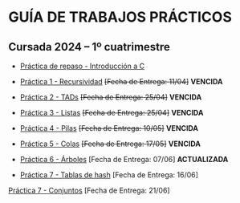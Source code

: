 # GUÍA DE TRABAJOS PRÁCTICOS

## Cursada 2024 – 1º cuatrimestre

* [Práctica de repaso - Introducción a C](TP0_Repaso.md)

* [Práctica 1 - Recursividad](TP1_Recursividad.md) ~~[Fecha de Entrega: 11/04]~~ **VENCIDA**

* [Práctica 2 - TADs](TP2_TADs.md) ~~[Fecha de Entrega: 25/04]~~ **VENCIDA**

* [Práctica 3 - Listas](TP3_Listas.md) ~~[Fecha de Entrega: 25/04]~~ **VENCIDA**

* [Práctica 4 - Pilas](TP4_Pilas.md) ~~[Fecha de Entrega: 10/05]~~ **VENCIDA**

* [Práctica 5 - Colas](TP5_Colas.md) ~~[Fecha de Entrega: 17/05]~~ **VENCIDA**

* [Práctica 6 - Árboles](TP6_Arboles.md) [Fecha de Entrega: 07/06] **ACTUALIZADA**

* [Práctica 7 - Tablas de hash](TP7_Tabla_Hash.md) [Fecha de Entrega: 16/06]

[Práctica 7 - Conjuntos](TP7_Conjuntos.md) [Fecha de Entrega: 21/06]
<!--
-->
